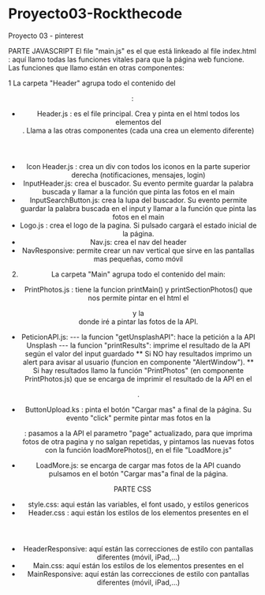# Proyecto03-Rockthecode

Proyecto 03 - pinterest

PARTE JAVASCRIPT
El file "main.js" es el que está linkeado al file index.html : aquí llamo todas las funciones vitales para que la página web funcione. Las funciones que llamo están en otras componentes:

1 La carpeta "Header" agrupa todo el contenido del <header>:

- Header.js : es el file principal. Crea y pinta en el html todos los elementos del <header>. Llama a las otras componentes (cada una crea un elemento diferente)
- Icon Header.js : crea un div con todos los iconos en la parte superior derecha (notificaciones, mensajes, login)
- InputHeader.js: crea el buscador. Su evento permite guardar la palabra buscada y llamar a la función que pinta las fotos en el main
- InputSearchButton.js: crea la lupa del buscador. Su evento permite guardar la palabra buscada en el input y llamar a la función que pinta las fotos en el main
- Logo.js : crea el logo de la pagina. Si pulsado cargarà el estado inicial de la página.
- Nav.js: crea el nav del header
- NavResponsive: permite crear un nav vertical que sirve en las pantallas mas pequeñas, como móvil

2. La carpeta "Main" agrupa todo el contenido del main:

- PrintPhotos.js : tiene la funcion printMain() y printSectionPhotos() que nos permite pintar en el html el <main> y la <section> donde iré a pintar las fotos de la API.

- PeticionAPI.js:
  --- la funcion "getUnsplashAPI": hace la petición a la API Unsplash
  --- la funcion "printResults": imprime el resultado de la API según el valor del input guardado
  ** Si NO hay resultados imprimo un alert para avisar al usuario (funcion en componente "AlertWindow").
  ** Si hay resultados llamo la función "PrintPhotos" (en componente PrintPhotos.js) que se encarga de imprimir el resultado de la API en el <main>.

- ButtonUpload.ks : pinta el botón "Cargar mas" a final de la página. Su evento "click" permite pintar mas fotos en la <section> : pasamos a la API el parametro "page" actualizado, para que imprima fotos de otra pagina y no salgan repetidas, y pintamos las nuevas fotos con la función loadMorePhotos(), en el file "LoadMore.js"

- LoadMore.js: se encarga de cargar mas fotos de la API cuando pulsamos en el botón "Cargar mas"a final de la página.

PARTE CSS

- style.css: aqui están las variables, el font usado, y estilos genericos
- Header.css : aqui están los estilos de los elementos presentes en el <header>
- HeaderResponsive: aquí están las correcciones de estilo con pantallas diferentes (móvil, iPad,...)
- Main.css: aquí están los estilos de los elementos presentes en el <main>
- MainResponsive: aquí están las correcciones de estilo con pantallas diferentes (móvil, iPad,...)
